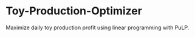 # Toy-Production-Optimizer
Maximize daily toy production profit using linear programming with PuLP.
